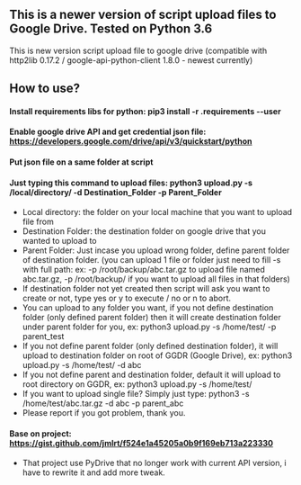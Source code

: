 ## This is a newer version of script upload files to Google Drive. Tested on Python 3.6
This is new version script upload file to google drive (compatible with http2lib 0.17.2 / google-api-python-client 1.8.0 - newest currently)
## How to use?
#### Install requirements libs for python: pip3 install -r .requirements --user

#### Enable google drive API and get credential json file: https://developers.google.com/drive/api/v3/quickstart/python

#### Put json file on a same folder at script

#### Just typing this command to upload files: python3 upload.py -s /local/directory/ -d Destination_Folder -p Parent_Folder
* Local directory: the folder on your local machine that you want to upload file from
* Destination Folder: the destination folder on google drive that you wanted to upload to
* Parent Folder: Just incase you upload wrong folder, define parent folder of destination folder. (you can upload 1 file or folder just need to fill -s with full path: ex: -p /root/backup/abc.tar.gz to upload file named abc.tar.gz, -p /root/backup/ if you want to upload all files in that folders)
* If destination folder not yet created then script will ask you want to create or not, type yes or y to execute / no or n to abort.
* You can upload to any folder you want, if you not define destination folder (only defined parent folder) then it will create destination folder under parent folder for you, ex: python3 upload.py -s /home/test/ -p parent_test
* If you not define parent folder (only defined destination folder), it will upload to destination folder on root of GGDR (Google Drive), ex: python3 upload.py -s /home/test/ -d abc
* If you not define parent and destination folder, default it will upload to root directory on GGDR, ex: python3 upload.py -s /home/test/ 
* If you want to upload single file? Simply just type: python3 -s /home/test/abc.tar.gz -d abc -p parent_abc
* Please report if you got problem, thank you.

#### Base on project: https://gist.github.com/jmlrt/f524e1a45205a0b9f169eb713a223330
* That project use PyDrive that no longer work with current API version, i have to rewrite it and add more tweak.
